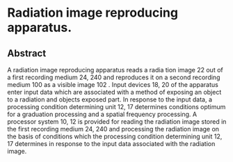 # Radiation image reproducing apparatus.

## Abstract
A radiation image reproducing apparatus reads a radia tion image 22 out of a first recording medium 24, 240 and reproduces it on a second recording medium 100 as a visible image 102 . Input devices 18, 20 of the apparatus enter input data which are associated with a method of exposing an object to a radiation and objects exposed part. In response to the input data, a processing condition determining unit 12, 17 determines conditions optimum for a graduation processing and a spatial frequency processing. A processor system 10, 12 is provided for reading the radiation image stored in the first recording medium 24, 240 and processing the radiation image on the basis of conditions which the processing condition determining unit 12, 17 determines in response to the input data associated with the radiation image.